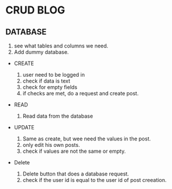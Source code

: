 # CRUD BLOG

## DATABASE
1. see what tables and columns we need.
2. Add dummy database.

- CREATE
    1. user need to be logged in 
    2. check if data is text
    3. check for empty fields
    4. if checks are met, do a request and create post.
  
- READ 
    1. Read data from the database

- UPDATE
    1. Same as create, but wee need the values in the post.
    2. only edit his own posts.
    3. check if values are not the same or empty.

- Delete
  1. Delete button that does a database request.
  2. check if the user id is equal to the user id of post creeation.
  